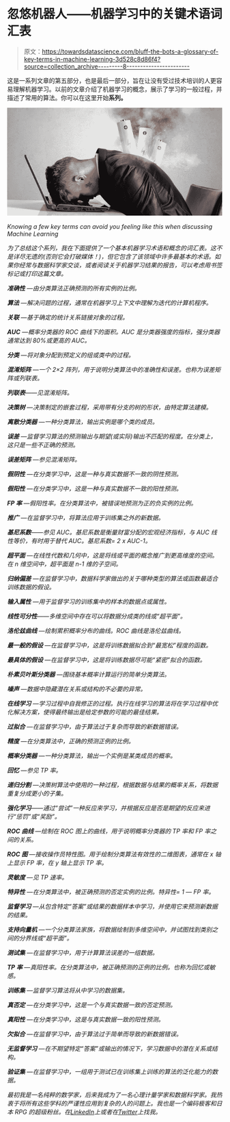 # 忽悠机器人——机器学习中的关键术语词汇表

> 原文：<https://towardsdatascience.com/bluff-the-bots-a-glossary-of-key-terms-in-machine-learning-3d528c8d86f4?source=collection_archive---------8----------------------->

这是一系列文章的第五部分，也是最后一部分，旨在让没有受过技术培训的人更容易理解机器学习。以前的文章介绍了机器学习的概念，展示了学习的一般过程，并描述了常用的算法。你可以在这里开始[](/what-is-machine-learning-891f23e848da)**系列。**

*![](img/23e3af7cf0fb9445e4135d51d162ce8e.png)*

*Knowing a few key terms can avoid you feeling like this when discussing Machine Learning*

*为了总结这个系列，我在下面提供了一个基本机器学习术语和概念的词汇表。这不是详尽无遗的(否则它会打破媒体！)，但它包含了该领域中许多最基本的术语。如果你经常与数据科学家交谈，或者阅读关于机器学习结果的报告，可以考虑用书签标记或打印这篇文章。*

***准确性** —由分类算法正确预测的所有实例的比例。*

***算法** —解决问题的过程，通常在机器学习上下文中理解为迭代的计算机程序。*

***关联** —基于确定的统计关系链接对象的过程。*

***AUC** —概率分类器的 ROC 曲线下的面积。AUC 是分类器强度的指标，强分类器通常达到 80%或更高的 AUC。*

***分类** —将对象分配到预定义的组或类中的过程。*

***混淆矩阵** —一个 2×2 阵列，用于说明分类算法中的准确性和误差。也称为误差矩阵或列联表。*

***列联表**——见混淆矩阵。*

***决策树** —决策制定的嵌套过程，采用带有分支的树的形状，由特定算法建模。*

***离散分类器** —一种分类算法，输出实例是哪个类的成员。*

***误差** —监督学习算法的预测输出与期望(或实际)输出不匹配的程度。在分类上，这只是一些不正确的预测。*

***误差矩阵** —参见混淆矩阵。*

***假阴性** —在分类学习中，这是一种与真实数据不一致的阴性预测。*

***假阳性** —在分类学习中，这是一种与真实数据不一致的阳性预测。*

***FP 率** —假阳性率。在分类算法中，被错误地预测为正的负实例的比例。*

***推广** —在监督学习中，将算法应用于训练集之外的新数据。*

***基尼系数**——参见 AUC。基尼系数是衡量财富分配的宏观经济指标，与 AUC 线性等价，有时用于替代 AUC。基尼系数= 2 x AUC-1。*

***超平面** —在线性代数和几何中，这是将线或平面的概念推广到更高维度的空间。在 n 维空间中，超平面是 n-1 维的子空间。*

***归纳偏差** —在监督学习中，数据科学家做出的关于哪种类型的算法或函数最适合训练数据的假设。*

***输入属性** —用于监督学习的训练集中的样本的数据点或属性。*

***线性可分性**——多维空间中存在可以将数据分成类的线或“超平面”。*

***洛伦兹曲线** —绘制累积概率分布的曲线。ROC 曲线是洛伦兹曲线。*

***最一般的假设** —在监督学习中，这是将训练数据拟合到“最宽松”程度的函数。*

***最具体的假设** —在监督学习中，这是将训练数据尽可能“紧密”拟合的函数。*

***朴素贝叶斯分类器** —围绕基本概率计算运行的简单分类算法。*

***噪声** —数据中隐藏潜在关系或结构的不必要的异常。*

***在线学习** —学习过程中自我修正的过程。执行在线学习的算法将在学习过程中优化解决方案，使得最终输出是给定参数的可能的最佳结果。*

***过拟合** —在监督学习中，由于算法过于复杂而导致的新数据错误。*

***精度** —在分类算法中，正确的预测正例的比例。*

***概率分类器** —一种分类算法，输出一个实例是某类成员的概率。*

***回忆** —参见 TP 率。*

***递归分割** —决策树算法中使用的一种过程，根据数据与结果的概率关系，将数据重复分成更小的子集。*

***强化学习**——通过“尝试”一种反应来学习，并根据反应是否是期望的反应来进行“惩罚”或“奖励”。*

***ROC 曲线** —绘制在 ROC 图上的曲线，用于说明概率分类器的 TP 率和 FP 率之间的关系。*

***ROC 图** —接收操作员特性图。用于绘制分类算法有效性的二维图表，通常在 x 轴上显示 FP 率，在 y 轴上显示 TP 率。*

***灵敏度** —见 TP 速率。*

***特异性** —在分类算法中，被正确预测的否定实例的比例。特异性= 1 — FP 率。*

***监督学习** —从包含特定“答案”或结果的数据样本中学习，并使用它来预测新数据的结果。*

***支持向量机** —一个分类算法家族，将数据绘制到多维空间中，并试图找到类别之间的分界线或“超平面”。*

***测试集** —在监督学习中，用于计算算法误差的一组数据。*

***TP 率** —真阳性率。在分类算法中，被正确预测的正例的比例。也称为回忆或敏感。*

***训练集** —监督学习算法将从中学习的数据集。*

***真否定** —在分类学习中，这是一个与真实数据一致的否定预测。*

***真阳性** —在分类学习中，这是与真实数据一致的阳性预测。*

***欠拟合** —在监督学习中，由于算法过于简单而导致的新数据错误。*

***无监督学习** —在不期望特定“答案”或输出的情况下，学习数据中的潜在关系或结构。*

***验证集** —在监督学习中，一组用于测试已在训练集上训练的算法的泛化能力的数据。*

*最初我是一名纯粹的数学家，后来我成为了一名心理计量学家和数据科学家。我热衷于将所有这些学科的严谨性应用到复杂的人的问题上。我也是一个编码极客和日本 RPG 的超级粉丝。在[*LinkedIn*](https://www.linkedin.com/in/keith-mcnulty/)*上或者在*[*Twitter*](https://twitter.com/dr_keithmcnulty)*上找我。**